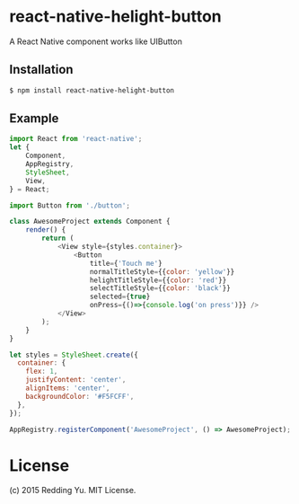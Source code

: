 # react-native-helight-button
A React Native component works like UIButton

## Installation

```bash
$ npm install react-native-helight-button
```

## Example

```javascript
import React from 'react-native';
let {
    Component,
    AppRegistry,
    StyleSheet,
    View,
} = React;

import Button from './button';

class AwesomeProject extends Component {
    render() {
        return (
            <View style={styles.container}>
	            <Button 
	                title={'Touch me'} 
	                normalTitleStyle={{color: 'yellow'}}
	                helightTitleStyle={{color: 'red'}}
	                selectTitleStyle={{color: 'black'}} 
	                selected={true}
	                onPress={()=>{console.log('on press')}} />
          	</View>
        );
    }
}

let styles = StyleSheet.create({
  container: {
    flex: 1,
    justifyContent: 'center',
    alignItems: 'center',
    backgroundColor: '#F5FCFF',
  },
});

AppRegistry.registerComponent('AwesomeProject', () => AwesomeProject);

```

# License
(c) 2015 Redding Yu. MIT License.
